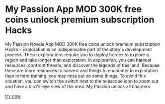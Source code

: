 # My Passion App MOD 300K free coins unlock premium subscription Hacks

My Passion Novels App MOD 300K free coins unlock premium subscription Hacks - Exploration is an indispensable part of the story's development process. These explorations require you to deploy heroes to explore a region and take longer than exploration. In exploration, you can harvest resources, confront threats, and discover the legends of this land. Because there are more resources to harvest and things to encounter in exploration than in hero training, you may miss out on some things. To avoid this situation, you can switch the switch next to the telescope icon to zoom out and have a bird's-eye view of the area. My Passion unlock all chapters

[try now](https://dlscheat.top/mypassion)

